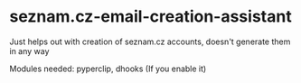 # seznam.cz-email-creation-assistant
Just helps out with creation of seznam.cz accounts, doesn't generate them in any way


Modules needed: pyperclip, dhooks (If you enable it)
